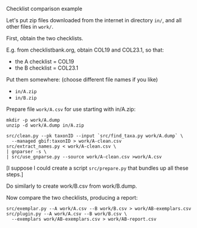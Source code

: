 Checklist comparison example

Let's put zip files downloaded from the internet in directory `in/`,
and all other files in `work/`.


First, obtain the two checklists.

E.g. from checklistbank.org, obtain COL19 and COL23.1, so that:
 * the A checklist = COL19
 * the B checklist = COL23.1

Put them somewhere: (choose different file names if you like)
 * `in/A.zip`
 * `in/B.zip`

Prepare file `work/A.csv` for use starting with in/A.zip:

    mkdir -p work/A.dump
    unzip -d work/A.dump in/A.zip

    src/clean.py --pk taxonID --input `src/find_taxa.py work/A.dump` \
      --managed gbif:taxonID > work/A-clean.csv
    src/extract_names.py < work/A-clean.csv \
    | gnparser -s \
    | src/use_gnparse.py --source work/A-clean.csv >work/A.csv

[I suppose I could create a script `src/prepare.py` that bundles up
all these steps.]

Do similarly to create work/B.csv from work/B.dump.

Now compare the two checklists, producing a report:

    src/exemplar.py --A work/A.csv --B work/B.csv > work/AB-exemplars.csv
    src/plugin.py --A work/A.csv --B work/B.csv \
      --exemplars work/AB-exemplars.csv > work/AB-report.csv

